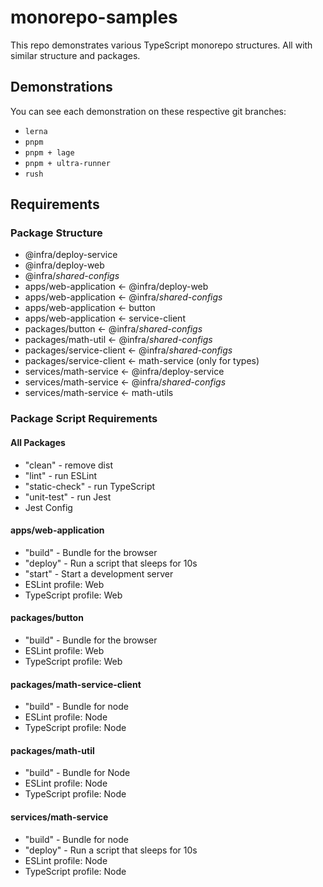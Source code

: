 # monorepo-samples

This repo demonstrates various TypeScript monorepo structures.
All with similar structure and packages.

## Demonstrations

You can see each demonstration on these respective git branches:
* `lerna`
* `pnpm`
* `pnpm + lage`
* `pnpm + ultra-runner`
* `rush`

## Requirements

### Package Structure

* @infra/deploy-service
* @infra/deploy-web
* @infra/*shared-configs*
* apps/web-application <- @infra/deploy-web
* apps/web-application <- @infra/*shared-configs*
* apps/web-application <- button
* apps/web-application <- service-client
* packages/button <- @infra/*shared-configs*
* packages/math-util <- @infra/*shared-configs*
* packages/service-client <- @infra/*shared-configs*
* packages/service-client <- math-service (only for types)
* services/math-service <- @infra/deploy-service
* services/math-service <- @infra/*shared-configs*
* services/math-service <- math-utils

### Package Script Requirements

#### All Packages

* "clean" - remove dist
* "lint" - run ESLint
* "static-check" - run TypeScript
* "unit-test" - run Jest
* Jest Config

#### apps/web-application

* "build" - Bundle for the browser
* "deploy" - Run a script that sleeps for 10s
* "start" - Start a development server
* ESLint profile: Web
* TypeScript profile: Web

#### packages/button

* "build" - Bundle for the browser
* ESLint profile: Web
* TypeScript profile: Web

#### packages/math-service-client

* "build" - Bundle for node
* ESLint profile: Node
* TypeScript profile: Node

#### packages/math-util

* "build" - Bundle for Node
* ESLint profile: Node
* TypeScript profile: Node

#### services/math-service

* "build" - Bundle for node
* "deploy" - Run a script that sleeps for 10s
* ESLint profile: Node
* TypeScript profile: Node

